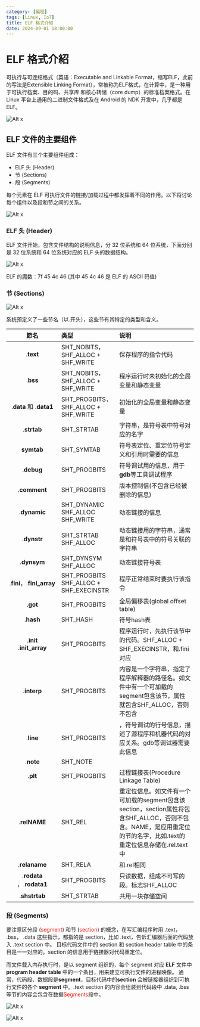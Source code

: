 ```yaml
---
category: [編程]
tags: [Linux, IoT]
title: ELF 格式介紹
date: 2024-09-01 18:00:00
---
```


<style>
  table {
    width: 100%
    }
  td {
    vertical-align: center;
  }
  table.inputT{
    margin: 10px;
    width: auto;
    margin-left: auto;
    margin-right: auto;
    border: none;
  }
  input{
    text-align: center;
    padding: 0px 10px;
  }
  iframe{
    width: 100%;
    display: block;
    border-style:none;
  }
</style>

#  ELF 格式介紹

可执行与可连结格式（英语：Executable and Linkable Format，缩写ELF，此前的写法是Extensible Linking Format），常被称为ELF格式，在计算中，是一种用于可执行档案、目的码、共享库 和核心转储（core dump）的标准档案格式。在 Linux 平台上通用的二进制文件格式及在 Android 的 NDK 开发中，几乎都是 ELF。

![Alt x](../assets/img/linux/elf_f.png)

## ELF 文件的主要组件

ELF 文件有三个主要组件组成：

 - ELF 头 (Header)
 - 节 (Sections) 
 - 段 (Segments)

每个元素在 ELF 可执行文件的链接/加载过程中都发挥着不同的作用。以下将讨论每个组件以及段和节之间的关系。

![Alt x](../assets/img/linux/elf_full.png)

### ELF 头 (Header)

ELF 文件开始，包含文件结构的说明信息，分 32 位系统和 64 位系统，下面分别是 32 位系统和 64 位系统对应的 ELF 头的数据结构。

![Alt x](../assets/img/linux/elf_type.png)

ELF 的魔数：7f 45 4c 46 (其中 45 4c 46 是 ELF 的 ASCII 码值)

### 节 (Sections) 

![Alt x](../assets/img/linux/elf_c.png)

系统预定义了一些节名（以.开头），这些节有其特定的类型和含义。


|節名|类型|说明|
|:---:|:---|:---|
|.**text** |SHT_NOBITS，<br/>SHF_ALLOC + SHF_WRITE|保存程序的指令代码|
|.**bss** |SHT_NOBITS，<br/>SHF_ALLOC + SHF_WRITE|程序运行时未初始化的全局变量和静态变量|
|.**data** 和 .**data1**|SHT_PROGBITS，<br/>SHF_ALLOC + SHF_WRITE|初始化的全局变量和静态变量|
|.**strtab**|SHT_STRTAB|字符串，是符号表中符号对应的名字|
|**symtab**|SHT_SYMTAB|符号表定位、重定位符号定义和引用时需要的信息|
|.**debug**|SHT_PROGBITS|符号调试用的信息，用于**gdb**等工具调试程序|
|.**comment** |SHT_PROGBITS|版本控制信(不包含已经被删除的信息)|
|.**dynamic**|SHT_DYNAMIC<br/>SHF_ALLOC<br/>SHF_WRITE|动态链接的信息|
|.**dynstr**|SHT_STRTAB<br/>SHF_ALLOC|动态链接用的字符串，通常是和符号表中的符号关联的字符串|
|.**dynsym**|SHT_DYNSYM<br/>SHF_ALLOC|动态链接符号表|
|.**fini**，.**fini_array**|SHT_PROGBITS<br/>SHF_ALLOC + SHF_EXECINSTR|程序正常结束时要执行该指令|
|.**got**|SHT_PROGBITS|全局偏移表(global offset table)|
|.**hash**|SHT_HASH|符号hash表|
|.**init**<br/>.**init_array**|SHT_PROGBITS|程序运行时，先执行该节中的代码。SHF_ALLOC + SHF_EXECINSTR，和.fini对应|
|.**interp**|SHT_PROGBITS|内容是一个字符串，指定了程序解释器的路径名。如文件中有一个可加载的segment包含该节，属性就包含SHF_ALLOC，否则不包含|
|.**line**|SHT_PROGBITS|，符号调试的行号信息，描述了源程序和机器代码的对应关系。gdb等调试器需要此信息|
|.**note**|SHT_NOTE||
|.**plt** |SHT_PROGBITS|过程链接表(Procedure Linkage Table)|
|.**relNAME**|SHT_REL|重定位信息。如文件有一个可加载的segment包含该section，section属性将包含SHF_ALLOC，否则不包含。NAME，是应用重定位的节的名字，比如.text的重定位信息存储在.rel.text中|
|.**relaname**|SHT_RELA|和.rel相同|
|.**rodata** ，.**rodata1**|SHT_PROGBITS|只读数据，组成不可写的段。标志SHF_ALLOC|
|.**shstrtab**|SHT_STRTAB|共用一块存储空间|


### 段 (Segments)

要注意区分段 (<font color="#FF1000">segment</font>) 和节 (<font color="#FF1000">section</font>) 的概念，在写汇编程序时用 .text， .bss， .data 这些指示，都指的是 section，比如 .text，告诉汇编器后面的代码放入 .text section 中。
目标代码文件中的 section 和 section header table 中的条目是一一对应的。section 的信息用于链接器对代码重定位。

而文件载入内存执行时，是以 segment 组织的，每个 segment 对应 **ELF** 文件中 **program header table** 中的一个条目，用来建立可执行文件的进程映像。
通常，代码段、数据段是**segment**，目标代码中的**section** 会被链接器组织到可执行文件的各个 **segment** 中。.text section 的内容会组装到代码段中 .data, .bss 等节的内容会包含在数据<font color="#FF1000">Segments</font>段中。



![Alt x](../assets/img/linux/elf_segment.png)


![Alt x](../assets/img/linux/elf_sample.png)
